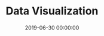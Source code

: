 ---
title: Data Visualization
date: 2019-06-30 00:00:00
description: I turn complex data into meaningful stories. Through dashboards, visual systems, and custom reports, I help teams see patterns, ask better questions, and make smarter decisions.
featured_image: '/images/features/feature-dataviz.svg'
---